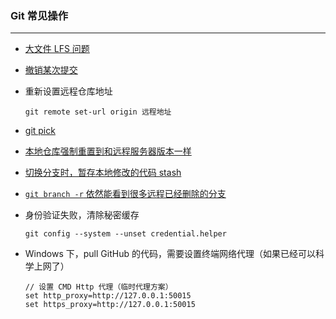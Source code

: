 ### Git 常见操作

---

- [大文件 LFS 问题](./lfs/readme.md)

- [撤销某次提交](https://juejin.cn/post/7051024177519656967)

- 重新设置远程仓库地址

  `git remote set-url origin 远程地址`

- [git pick](./pick.md)

- [本地仓库强制重置到和远程服务器版本一样](./force_sync_remote.md)

- [切换分支时，暂存本地修改的代码 stash](./git_stash.md)

- [`git branch -r` 依然能看到很多远程已经删除的分支](./del_remote_deleted_branchs.md)

- 身份验证失败，清除秘密缓存

  `git config --system --unset credential.helper`

- Windows 下，pull GitHub 的代码，需要设置终端网络代理（如果已经可以科学上网了）

  ```
  // 设置 CMD Http 代理（临时代理方案）
  set http_proxy=http://127.0.0.1:50015
  set https_proxy=http://127.0.0.1:50015
  ```

  